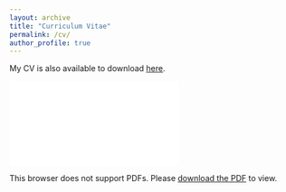 ```yaml
---
layout: archive
title: "Curriculum Vitae"
permalink: /cv/
author_profile: true
---
```


My CV is also available to download [here](../files/CV-YuHE.pdf).

<object data="../files/CV-YuHE.pdf" type="application/pdf" width="700px" height="700px">
    <embed src="../files/CV-YuHE.pdf">
        <p>This browser does not support PDFs. Please <a href="../files/CV-YuHE.pdf">download the PDF</a> to view.</p>
    </embed>
</object>